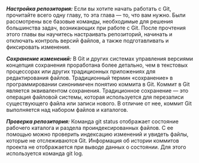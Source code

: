 ***Настройка репозитория:***
Если вы хотите начать работать с Git, прочитайте всего одну главу, то эта глава — то, что вам нужно. Были рассмотрены все базовые команды, необходимые для решения большинства задач, возникающих при работе с Git. После прочтения этого главы вы научитесь настраивать репозиторий, начинать и отключать контроль версий файлов, а также подготавливать и фиксировать изменения.

***Сохранение изменений:***
В Git и других системах управления версиями концепция сохранения проработана более детально, чем в текстовых процессорах или других традиционных приложениях для редактирования файлов. Традиционный термин «сохранение» в программировании синонимичен понятию коммита в Git. Коммит в Git является эквивалентом сохранения. Традиционное сохранение — это операция файловой системы, которая используется для перезаписи существующего файла или записи нового. В отличие от нее, коммит Git выполняется над набором файлов и каталогов.

***Проверка репозитория:***
Команда git status отображает состояние рабочего каталога и раздела проиндексированных файлов. С ее помощью можно проверить индексацию изменений и увидеть файлы, которые не отслеживаются Git. Информация об истории коммитов проекта не отображается при выводе данных о состоянии. Для этого используется команда git log.